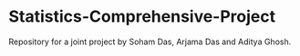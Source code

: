 # Statistics-Comprehensive-Project
Repository for a joint project by Soham Das, Arjama Das and Aditya Ghosh.
